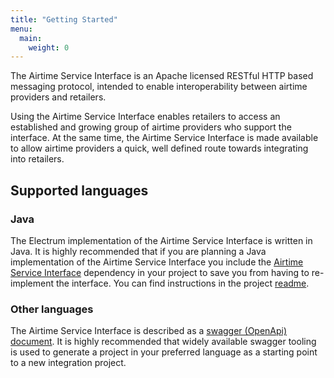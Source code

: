 ```yaml
---
title: "Getting Started"
menu:
  main:
    weight: 0
---
```


The Airtime Service Interface is an Apache licensed RESTful HTTP based messaging protocol, intended to enable interoperability between airtime providers and retailers.

Using the Airtime Service Interface enables retailers to access an established and growing group of airtime providers who support the interface. At the same time, the Airtime Service Interface is made available to allow airtime providers a quick, well defined route towards integrating into retailers.

## Supported languages

### Java

The Electrum implementation of the Airtime Service Interface is written in Java. It is highly recommended that if you are planning a Java implementation of the Airtime Service Interface you include the [Airtime Service Interface](https://github.com/electrumpayments/airtime-service-interface) dependency in your project to save you from having to re-implement the interface. You can find instructions in the project [readme](https://github.com/electrumpayments/airtime-service-interface).

### Other languages

The Airtime Service Interface is described as a [swagger (OpenApi) document](/specification/swagger). It is highly recommended that widely available swagger tooling is used to generate a project in your preferred language as a starting point to a new integration project.
